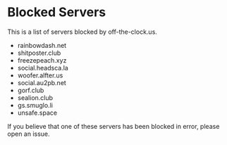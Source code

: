# Blocked Servers

This is a list of servers blocked by off-the-clock.us.

* rainbowdash.net
* shitposter.club
* freezepeach.xyz
* social.headsca.la
* woofer.alfter.us
* social.au2pb.net
* gorf.club
* sealion.club
* gs.smuglo.li
* unsafe.space

If you believe that one of these servers has been blocked in error, please open an issue.
